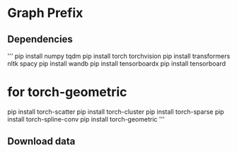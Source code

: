 # Graph Prefix
## Dependencies
'''
pip install numpy tqdm
pip install torch torchvision
pip install transformers nltk spacy
pip install wandb
pip install tensorboardx
pip install tensorboard

# for torch-geometric
pip install torch-scatter
pip install torch-cluster
pip install torch-sparse
pip install torch-spline-conv
pip install torch-geometric
'''
## Download data
